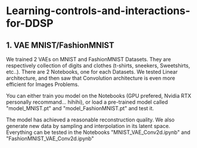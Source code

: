 # Learning-controls-and-interactions-for-DDSP

## 1. VAE MNIST/FashionMNIST

We trained 2 VAEs on MNIST and FashionMNIST Datasets. They are respectively collection of digits and clothes (t-shirts, sneekers, Sweetshirts, etc..). 
There are 2 Notebooks, one for each Datasets. We tested Linear architecture, and then saw that Convolution architecture is even more efficient for Images Problems. 

You can either train you model on the Notebooks (GPU prefered, Nvidia RTX personally recommand... hihihi), or load a pre-trained model called "model_MNIST.pt" and "model_FashionMNIST.pt" and test it. 

The model has achieved a reasonable reconstruction quality. We also generate new data by sampling and interpolation in its latent space. Everything can be tested in the Notebooks 
"MNIST_VAE_Conv2d.ipynb"  and "FashionMNIST_VAE_Conv2d.ipynb"







